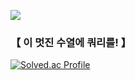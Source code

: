<a href="https://velog.io/@sungw00ng/posts" target="_blank"><img src="https://img.shields.io/badge/Velog-20C997?style=flat-square&logo=Velog&logoColor=FFFFFF"/></a>

### 【 이 멋진 수열에 쿼리를! 】


[![Solved.ac Profile](http://mazassumnida.wtf/api/v2/generate_badge?boj=showwoonggical)](https://solved.ac/showwoonggical/)
